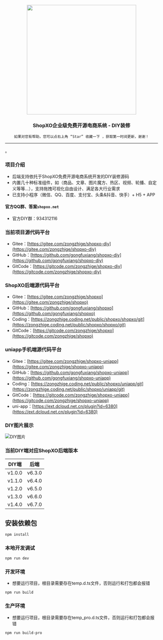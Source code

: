 <p align="center">
<img src="https://shopxoserver.oss-cn-beijing.aliyuncs.com/demo/system/logo.jpg" width="360" />
</p>

<h3 align="center">ShopXO企业级免费开源电商系统 - DIY装修</h3>

<div align="center">

```shell
如果对您有帮助，您可以点右上角 “Star” 收藏一下 ，获取第一时间更新，谢谢！
```

</div>

------------------------------------------------------------------------
。
### 项目介绍
* 后端支持依托于ShopXO免费开源电商系统开发的DIY装修源码
* 内置几十种标准组件，如（商品、文章、图片魔方、热区、视频、轮播、自定义等等...），支持拖拽可视化自由设计、满足各大行业需求
* 已支持小程序（微信、QQ、百度、支付宝、头条&抖音、快手）+ H5 + APP

#### 官方QQ群、答案`shopxo.net`
* 官方DIY群：934312116

### 当前项目源代码平台
* Gitee：[https://gitee.com/zongzhige/shopxo-diy](https://gitee.com/zongzhige/shopxo-diy)
* GitHub：[https://github.com/gongfuxiang/shopxo-diy](https://github.com/gongfuxiang/shopxo-diy)
* GitCode：[https://gitcode.com/zongzhige/shopxo-diy](https://gitcode.com/zongzhige/shopxo-diy)

### ShopXO后端源代码平台
* Gitee：[https://gitee.com/zongzhige/shopxo](https://gitee.com/zongzhige/shopxo)
* GitHub：[https://github.com/gongfuxiang/shopxo](https://github.com/gongfuxiang/shopxo)
* Coding：[https://zongzhige.coding.net/public/shopxo/shopxo/git](https://zongzhige.coding.net/public/shopxo/shopxo/git)
* GitCode：[https://gitcode.com/zongzhige/shopxo](https://gitcode.com/zongzhige/shopxo)

### uniapp手机端源代码平台
* Gitee：[https://gitee.com/zongzhige/shopxo-uniapp](https://gitee.com/zongzhige/shopxo-uniapp)
* GitHub：[https://github.com/gongfuxiang/shopxo-uniapp](https://github.com/gongfuxiang/shopxo-uniapp)
* Coding：[https://zongzhige.coding.net/public/shopxo/uniapp/git](https://zongzhige.coding.net/public/shopxo/uniapp/git)
* GitCode：[https://gitcode.com/zongzhige/shopxo-uniapp](https://gitcode.com/zongzhige/shopxo-uniapp)
* uni-app：[https://ext.dcloud.net.cn/plugin?id=6380](https://ext.dcloud.net.cn/plugin?id=6380)

### DIY图片展示
![DIY图片](https://shopxoserver.oss-cn-beijing.aliyuncs.com/demo/diy/diy.jpg "DIY图片")

### 当前DIY端对应ShopXO后端版本
| DIY端 | 后端 |
|----|----|
| v1.0.0 | v6.3.0 |
| v1.1.0 | v6.4.0 |
| v1.2.0 | v6.5.0 |
| v1.3.0 | v6.6.0 |
| v1.4.0 | v6.7.0 |


## 安装依赖包
```sh
npm install
```

### 本地开发调试
```sh
npm run dev
```

### 开发环境
* 想要运行项目，根目录需要存在temp.d.ts文件，否则运行和打包都会报错
```sh
npm run build
```

### 生产环境
* 想要运行项目，根目录需要存在temp_pro.d.ts文件，否则运行和打包都会报错
```sh
npm run build-pro
```